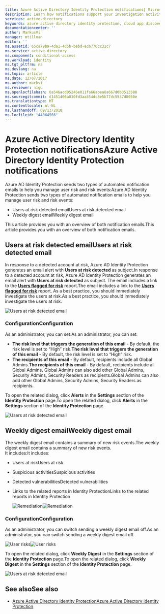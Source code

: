 ```yaml
---
title: Azure Active Directory Identity Protection notifications| Microsoft Docs
description: Learn how notifications support your investigation activities.
services: active-directory
keywords: azure active directory identity protection, cloud app discovery, managing applications, security, risk, risk level, vulnerability, security policy
documentationcenter: ''
author: MarkusVi
manager: mtillman
editor: ''
ms.assetid: 65ca79b9-4da1-4d5b-bebd-eda776cc32c7
ms.service: active-directory
ms.component: conditional-access
ms.workload: identity
ms.tgt_pltfrm: na
ms.devlang: na
ms.topic: article
ms.date: 12/07/2017
ms.author: markvi
ms.reviewer: nigu
ms.openlocfilehash: 0a546acd05246e011fa66abea8a667d0b3513588
ms.sourcegitcommit: d1451406a010fd3aa854dc8e5b77dc5537d8050e
ms.translationtype: MT
ms.contentlocale: nl-NL
ms.lasthandoff: 09/13/2018
ms.locfileid: "44864566"
---
```

# <a name="azure-active-directory-identity-protection-notifications"></a><span data-ttu-id="b9da7-104">Azure Active Directory Identity Protection notifications</span><span class="sxs-lookup"><span data-stu-id="b9da7-104">Azure Active Directory Identity Protection notifications</span></span>

<span data-ttu-id="b9da7-105">Azure AD Identity Protection sends two types of automated notification emails to help you manage user risk and risk events:</span><span class="sxs-lookup"><span data-stu-id="b9da7-105">Azure AD Identity Protection sends two types of automated notification emails to help you manage user risk and risk events:</span></span>

- <span data-ttu-id="b9da7-106">Users at risk detected email</span><span class="sxs-lookup"><span data-stu-id="b9da7-106">Users at risk detected email</span></span>
- <span data-ttu-id="b9da7-107">Weekly digest email</span><span class="sxs-lookup"><span data-stu-id="b9da7-107">Weekly digest email</span></span>

<span data-ttu-id="b9da7-108">This article provides you with an overview of both notification emails.</span><span class="sxs-lookup"><span data-stu-id="b9da7-108">This article provides you with an overview of both notification emails.</span></span>


## <a name="users-at-risk-detected-email"></a><span data-ttu-id="b9da7-109">Users at risk detected email</span><span class="sxs-lookup"><span data-stu-id="b9da7-109">Users at risk detected email</span></span>

<span data-ttu-id="b9da7-110">In response to a detected account at risk, Azure AD Identity Protection generates an email alert with **Users at risk detected** as subject.</span><span class="sxs-lookup"><span data-stu-id="b9da7-110">In response to a detected account at risk, Azure AD Identity Protection generates an email alert with **Users at risk detected** as subject.</span></span> <span data-ttu-id="b9da7-111">The email includes a link to the **[Users flagged for risk](../reports-monitoring/concept-user-at-risk.md)** report.</span><span class="sxs-lookup"><span data-stu-id="b9da7-111">The email includes a link to the **[Users flagged for risk](../reports-monitoring/concept-user-at-risk.md)** report.</span></span> <span data-ttu-id="b9da7-112">As a best practice, you should immediately investigate the users at risk.</span><span class="sxs-lookup"><span data-stu-id="b9da7-112">As a best practice, you should immediately investigate the users at risk.</span></span>

![Users at risk detected email](./media/notifications/01.png)


### <a name="configuration"></a><span data-ttu-id="b9da7-114">Configuration</span><span class="sxs-lookup"><span data-stu-id="b9da7-114">Configuration</span></span>

<span data-ttu-id="b9da7-115">As an administrator, you can set:</span><span class="sxs-lookup"><span data-stu-id="b9da7-115">As an administrator, you can set:</span></span>

- <span data-ttu-id="b9da7-116">**The risk level that triggers the generation of this email** - By default, the risk level is set to “High” risk.</span><span class="sxs-lookup"><span data-stu-id="b9da7-116">**The risk level that triggers the generation of this email** - By default, the risk level is set to “High” risk.</span></span>
- <span data-ttu-id="b9da7-117">**The recipients of this email** - By default, recipients include all Global Admins.</span><span class="sxs-lookup"><span data-stu-id="b9da7-117">**The recipients of this email** - By default, recipients include all Global Admins.</span></span> <span data-ttu-id="b9da7-118">Global Admins can also add other Global Admins, Security Admins, Security Readers as recipients.</span><span class="sxs-lookup"><span data-stu-id="b9da7-118">Global Admins can also add other Global Admins, Security Admins, Security Readers as recipients.</span></span>  


<span data-ttu-id="b9da7-119">To open the related dialog, click **Alerts** in the **Settings** section of the **Identity Protection** page.</span><span class="sxs-lookup"><span data-stu-id="b9da7-119">To open the related dialog, click **Alerts** in the **Settings** section of the **Identity Protection** page.</span></span>

![Users at risk detected email](./media/notifications/05.png)


## <a name="weekly-digest-email"></a><span data-ttu-id="b9da7-121">Weekly digest email</span><span class="sxs-lookup"><span data-stu-id="b9da7-121">Weekly digest email</span></span>

<span data-ttu-id="b9da7-122">The weekly digest email contains a summary of new risk events.</span><span class="sxs-lookup"><span data-stu-id="b9da7-122">The weekly digest email contains a summary of new risk events.</span></span>  
<span data-ttu-id="b9da7-123">It includes:</span><span class="sxs-lookup"><span data-stu-id="b9da7-123">It includes:</span></span>

- <span data-ttu-id="b9da7-124">Users at risk</span><span class="sxs-lookup"><span data-stu-id="b9da7-124">Users at risk</span></span>

- <span data-ttu-id="b9da7-125">Suspicious activities</span><span class="sxs-lookup"><span data-stu-id="b9da7-125">Suspicious activities</span></span>

- <span data-ttu-id="b9da7-126">Detected vulnerabilities</span><span class="sxs-lookup"><span data-stu-id="b9da7-126">Detected vulnerabilities</span></span>

- <span data-ttu-id="b9da7-127">Links to the related reports in Identity Protection</span><span class="sxs-lookup"><span data-stu-id="b9da7-127">Links to the related reports in Identity Protection</span></span>

    <span data-ttu-id="b9da7-128">![Remediation](./media/notifications/400.png "Remediation")</span><span class="sxs-lookup"><span data-stu-id="b9da7-128">![Remediation](./media/notifications/400.png "Remediation")</span></span>

### <a name="configuration"></a><span data-ttu-id="b9da7-129">Configuration</span><span class="sxs-lookup"><span data-stu-id="b9da7-129">Configuration</span></span>

<span data-ttu-id="b9da7-130">As an administrator, you can switch sending a weekly digest email off.</span><span class="sxs-lookup"><span data-stu-id="b9da7-130">As an administrator, you can switch sending a weekly digest email off.</span></span>

<span data-ttu-id="b9da7-131">![User risks](./media/notifications/62.png "User risks")</span><span class="sxs-lookup"><span data-stu-id="b9da7-131">![User risks](./media/notifications/62.png "User risks")</span></span>

<span data-ttu-id="b9da7-132">To open the related dialog, click **Weekly Digest** in the **Settings** section of the **Identity Protection** page.</span><span class="sxs-lookup"><span data-stu-id="b9da7-132">To open the related dialog, click **Weekly Digest** in the **Settings** section of the **Identity Protection** page.</span></span>

![Users at risk detected email](./media/notifications/04.png)


## <a name="see-also"></a><span data-ttu-id="b9da7-134">See also</span><span class="sxs-lookup"><span data-stu-id="b9da7-134">See also</span></span>

- [<span data-ttu-id="b9da7-135">Azure Active Directory Identity Protection</span><span class="sxs-lookup"><span data-stu-id="b9da7-135">Azure Active Directory Identity Protection</span></span>](../active-directory-identityprotection.md)
